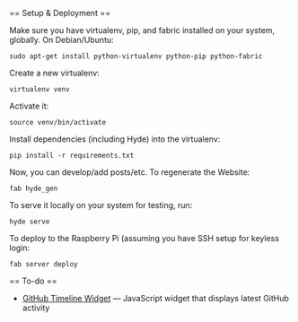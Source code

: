 == Setup & Deployment ==

Make sure you have virtualenv, pip, and fabric installed on your system, globally.
On Debian/Ubuntu:

    sudo apt-get install python-virtualenv python-pip python-fabric
    
Create a new virtualenv:

    virtualenv venv
    
Activate it:

    source venv/bin/activate
    
Install dependencies (including Hyde) into the virtualenv:

    pip install -r requirements.txt
    
Now, you can develop/add posts/etc. To regenerate the Website:

    fab hyde_gen
    
To serve it locally on your system for testing, run:

    hyde serve
    
To deploy to the Raspberry Pi (assuming you have SSH setup for keyless login:

    fab server deploy

== To-do ==

 * [GitHub Timeline Widget](https://github.com/jmealo/github-timeline-widget) — JavaScript widget that displays latest GitHub activity
